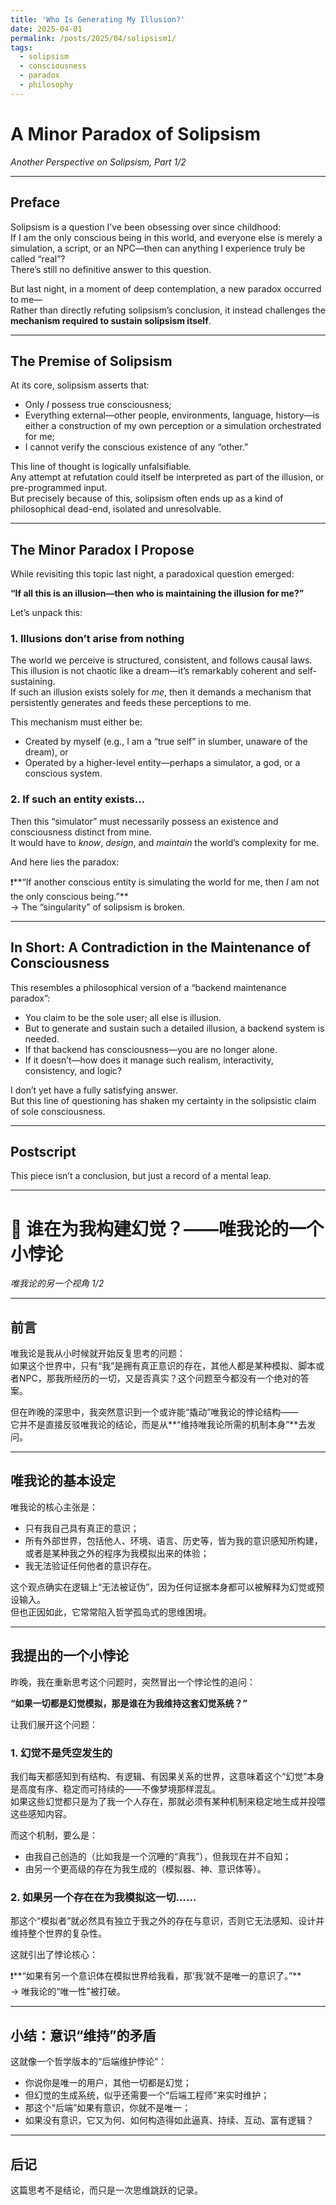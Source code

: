 ```yaml
---
title: 'Who Is Generating My Illusion?'
date: 2025-04-01
permalink: /posts/2025/04/solipsism1/
tags:
  - solipsism
  - consciousness
  - paradox
  - philosophy
---
```


# A Minor Paradox of Solipsism
*Another Perspective on Solipsism, Part 1/2*  

---

## Preface

Solipsism is a question I’ve been obsessing over since childhood:  
If I am the only conscious being in this world, and everyone else is merely a simulation, a script, or an NPC—then can anything I experience truly be called “real”?  
There’s still no definitive answer to this question.

But last night, in a moment of deep contemplation, a new paradox occurred to me—  
Rather than directly refuting solipsism’s conclusion, it instead challenges the **mechanism required to sustain solipsism itself**.

---

## The Premise of Solipsism

At its core, solipsism asserts that:
- Only *I* possess true consciousness;
- Everything external—other people, environments, language, history—is either a construction of my own perception or a simulation orchestrated for me;
- I cannot verify the conscious existence of any “other.”

This line of thought is logically unfalsifiable.  
Any attempt at refutation could itself be interpreted as part of the illusion, or pre-programmed input.  
But precisely because of this, solipsism often ends up as a kind of philosophical dead-end, isolated and unresolvable.

---

## The Minor Paradox I Propose

While revisiting this topic last night, a paradoxical question emerged:

**“If all this is an illusion—then who is maintaining the illusion for me?”**

Let’s unpack this:

### 1. Illusions don’t arise from nothing

The world we perceive is structured, consistent, and follows causal laws.  
This illusion is not chaotic like a dream—it’s remarkably coherent and self-sustaining.  
If such an illusion exists solely for *me*, then it demands a mechanism that persistently generates and feeds these perceptions to me.

This mechanism must either be:
- Created by myself (e.g., I am a “true self” in slumber, unaware of the dream), or
- Operated by a higher-level entity—perhaps a simulator, a god, or a conscious system.

### 2. If such an entity exists…

Then this “simulator” must necessarily possess an existence and consciousness distinct from mine.  
It would have to *know*, *design*, and *maintain* the world’s complexity for me.

And here lies the paradox:

❗️**“If another conscious entity is simulating the world for me, then *I* am not the only conscious being.”**  
→ The “singularity” of solipsism is broken.

---

## In Short: A Contradiction in the Maintenance of Consciousness

This resembles a philosophical version of a “backend maintenance paradox”:
- You claim to be the sole user; all else is illusion.
- But to generate and sustain such a detailed illusion, a backend system is needed.
- If that backend has consciousness—you are no longer alone.
- If it doesn’t—how does it manage such realism, interactivity, consistency, and logic?

I don’t yet have a fully satisfying answer.  
But this line of questioning has shaken my certainty in the solipsistic claim of sole consciousness.  

---

## Postscript

This piece isn’t a conclusion, but just a record of a mental leap.


---

# 🌌 谁在为我构建幻觉？——唯我论的一个小悖论  
*唯我论的另一个视角 1/2*  

---

## 前言

唯我论是我从小时候就开始反复思考的问题：  
如果这个世界中，只有“我”是拥有真正意识的存在，其他人都是某种模拟、脚本或者NPC，那我所经历的一切，又是否真实？这个问题至今都没有一个绝对的答案。

但在昨晚的深思中，我突然意识到一个或许能“撬动”唯我论的悖论结构——  
它并不是直接反驳唯我论的结论，而是从**“维持唯我论所需的机制本身”**去发问。

---

## 唯我论的基本设定

唯我论的核心主张是：
- 只有我自己具有真正的意识；
- 所有外部世界，包括他人、环境、语言、历史等，皆为我的意识感知所构建，或者是某种我之外的程序为我模拟出来的体验；
- 我无法验证任何他者的意识存在。

这个观点确实在逻辑上“无法被证伪”，因为任何证据本身都可以被解释为幻觉或预设输入。  
但也正因如此，它常常陷入哲学孤岛式的思维困境。

---

## 我提出的一个小悖论

昨晚，我在重新思考这个问题时，突然冒出一个悖论性的追问：

**“如果一切都是幻觉模拟，那是谁在为我维持这套幻觉系统？”**

让我们展开这个问题：

### 1. 幻觉不是凭空发生的

我们每天都感知到有结构、有逻辑、有因果关系的世界，这意味着这个“幻觉”本身是高度有序、稳定而可持续的——不像梦境那样混乱。  
如果这些幻觉都只是为了我一个人存在，那就必须有某种机制来稳定地生成并投喂这些感知内容。

而这个机制，要么是：
- 由我自己创造的（比如我是一个沉睡的“真我”），但我现在并不自知；
- 由另一个更高级的存在为我生成的（模拟器、神、意识体等）。

### 2. 如果另一个存在在为我模拟这一切……

那这个“模拟者”就必然具有独立于我之外的存在与意识，否则它无法感知、设计并维持整个世界的复杂性。

这就引出了悖论核心：

❗️**“如果有另一个意识体在模拟世界给我看，那‘我’就不是唯一的意识了。”**  
→ 唯我论的“唯一性”被打破。

---

## 小结：意识“维持”的矛盾

这就像一个哲学版本的“后端维护悖论”：
- 你说你是唯一的用户，其他一切都是幻觉；
- 但幻觉的生成系统，似乎还需要一个“后端工程师”来实时维护；
- 那这个“后端”如果有意识，你就不是唯一；
- 如果没有意识，它又为何、如何构造得如此逼真、持续、互动、富有逻辑？


---

## 后记

这篇思考不是结论，而只是一次思维跳跃的记录。  

